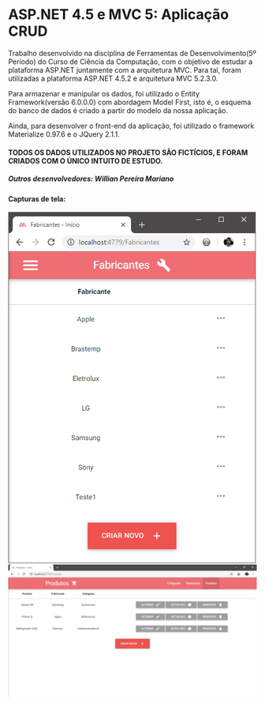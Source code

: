 # ASP.NET 4.5 e MVC 5: Aplicação CRUD
  
  Trabalho desenvolvido na disciplina de Ferramentas de Desenvolvimento(5º Período) do Curso de Ciência da Computação, com o objetivo de estudar a plataforma ASP.NET juntamente com a arquitetura MVC. Para tal, foram utilizadas a plataforma ASP.NET 4.5.2 e arquitetura MVC 5.2.3.0. 
  
  Para armazenar e manipular os dados, foi utilizado o Entity Framework(versão 6.0.0.0) com abordagem Model First, isto é, o esquema do banco de dados é criado a partir do modelo da nossa aplicação. 
  
  Ainda, para desenvolver o front-end da aplicação, foi utilizado o framework Materialize 0.97.6 e o JQuery 2.1.1.
  
  
#### TODOS OS DADOS UTILIZADOS NO PROJETO SÃO FICTÍCIOS, E FORAM CRIADOS COM O ÚNICO INTUITO DE ESTUDO. 

##### Outros desenvolvedores: Willian Pereira Mariano

#### Capturas de tela:

![Captura de tela](screenshots/captura_inicio.png)
![Captura de tela](screenshots/captura_inicio2.png)
 
